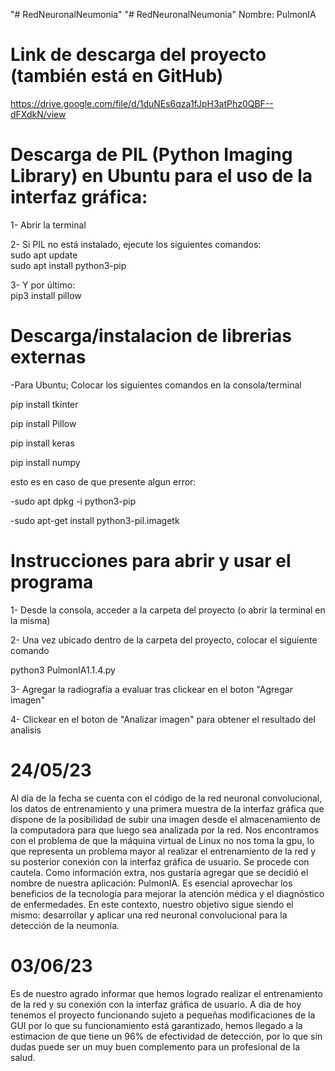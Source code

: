 "# RedNeuronalNeumonia" 
"# RedNeuronalNeumonia" 
Nombre: PulmonIA

# Link de descarga del proyecto (también está en GitHub)
https://drive.google.com/file/d/1duNEs6qza1fJpH3atPhz0QBF--dFXdkN/view

# Descarga de PIL (Python Imaging Library) en Ubuntu para el uso de la interfaz gráfica:

1- Abrir la terminal

2- Si PIL no está instalado, ejecute los siguientes comandos:        
sudo apt update  
sudo apt install python3-pip

3- Y por último:     
pip3 install pillow

# Descarga/instalacion de librerias externas
-Para Ubuntu; Colocar los siguientes comandos en la consola/terminal

pip install tkinter

pip install Pillow

pip install keras

pip install numpy

esto es en caso de que presente algun error:

-sudo apt dpkg -i python3-pip

-sudo apt-get install python3-pil.imagetk 


# Instrucciones para abrir y usar el programa
1- Desde la consola, acceder a la carpeta del proyecto (o abrir la terminal en la misma)

2- Una vez ubicado dentro de la carpeta del proyecto, colocar el siguiente comando

python3 PulmonIA1.1.4.py

3- Agregar la radiografía a evaluar tras clickear en el boton "Agregar imagen"

4- Clickear en el boton de "Analizar imagen" para obtener el resultado del analisis

# 24/05/23
Al día de la fecha se cuenta con el código de la red neuronal convolucional, los datos de entrenamiento y una primera muestra de la interfaz gráfica que dispone de la posibilidad de subir una imagen desde el almacenamiento de la computadora para que luego sea analizada por la red.
Nos encontramos con el problema de que la máquina virtual de Linux no nos toma la gpu, lo que representa un problema mayor al realizar el entrenamiento de la red y su posterior conexión con la interfaz gráfica de usuario. Se procede con cautela. 
Como información extra, nos gustaría agregar que se decidió el nombre de nuestra aplicación: PulmonIA.
Es esencial aprovechar los beneficios de la tecnología para mejorar la atención médica y el diagnóstico de enfermedades. En este contexto, nuestro objetivo sigue siendo el mismo: desarrollar y aplicar una red neuronal convolucional para la detección de la neumonía. 

# 03/06/23
Es de nuestro agrado informar que hemos logrado realizar el entrenamiento de la red y su conexión con la interfaz gráfica de usuario.
A dia de hoy tenemos el proyecto funcionando sujeto a pequeñas modificaciones de la GUI por lo que su funcionamiento está garantizado, hemos llegado a la estimacion de que tiene un 96% de efectividad de detección, por lo que sin dudas puede ser un muy buen complemento para un profesional de la salud.

